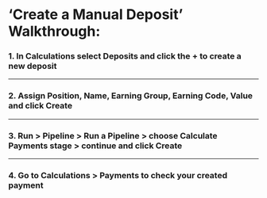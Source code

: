 <h1>‘Create a Manual Deposit’ Walkthrough: </h1>

<h3>1.	In Calculations select Deposits and click the + to create a new deposit </h3>

***
<h3>2.	Assign Position, Name, Earning Group, Earning Code, Value and click Create </h3>

***
<h3>3.	Run > Pipeline > Run a Pipeline > choose Calculate Payments stage > continue and click Create </h3>

***
<h3>4.	Go to Calculations > Payments to check your created payment </h3>
